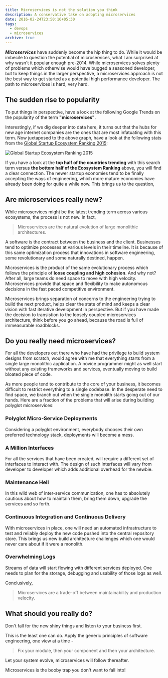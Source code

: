 ```yaml
---
title: Microservices is not the solution you think
description: A conservative take on adopting microservices
date: 2016-02-24T23:50:16+05:30
tags:
  - devops
  - microservices
archive: true
---
```


**_Microservices_** have suddenly become the hip thing to do. While
it would be imbecile to question the potential of microservices,
what I am surprised at why wasn't it popular enough pre-2014. While
microservices solves plenty of problems which otherwise would have bugged a
seasoned developer, but to keep things in the larger perspective,
a microservices approach is not the best way to get started as a
potential high performance developer. The path to microservices is
hard, very hard.

## The sudden rise to popularity

To put things in perspective, have a look at the following Google Trends
on the popularity of the term **"microservices"**.

<script
  src="//www.google.co.in/trends/embed.js?hl=en-US&q=microservices&cmpt=q&tz=Etc/GMT-5:30&tz=Etc/GMT-5:30&content=1&cid=TIMESERIES_GRAPH_0&export=5&w=500&h=330">
</script>

<script
  type="text/javascript"
  src="//www.google.co.in/trends/embed.js?hl=en-US&q=microservices&tz=Etc/GMT-5:30&content=1&cid=GEO_MAP_0_1&export=5&w=500&h=600">
</script>

Interestingly, if we dig deeper into data here, it turns out that the
hubs for new age internet companies are the ones that are most infatuating
with this term. Now juxtaposed to the above graph, have a look at the following
stats from the [Global Startup Ecosystem Ranking 2015](https://startup-ecosystem.compass.co/ser2015/):

![Global Startup Ecosystem Ranking 2015](https://ec2-50-17-15-93.compute-1.amazonaws.com/wp-content/uploads/2015/08/SER_2015_ranking_table_Final.png)

If you have a look at the **top half of the countries trending** with this search
term versus **the bottom half of the Ecosystem Ranking** above, you will find a
clear connection. The newer startup economies tend to be finally accepting the
ways of engineering, which more mature economies have already been doing for
quite a while now. This brings us to the question,

## Are microservices really new?

While microservices might be the latest trending term across various
ecosystems, the process is not new. In fact,

> Microservices are the natural evolution of large monolithic architectures.

A software is the contract between the business and the client. Businesses
tend to optimize processes at various levels in their timeline. It is
because of this same optimization process that innovations in software
engineering, some revolutionary and some naturally destined, happen.

Microservices is the product of the same evolutionary process which follows
the principle of **loose coupling and high cohesion**. And why not? After
all, large teams do need space to move with high velocity. Microservices
provide that space and flexibility to make autonomous decisions in the
fast paced competitive environment.

Microservices brings separation of concerns to the engineering trying to
build the next product, helps clear the state of mind and keeps a clear
vision with fast iterative development in perspective. But if you have
made the decision to transistion to the loosely coupled microservices
architecture, think before you go ahead, because the road is full of
immeasurable roadblocks.

## Do you really need microservices?

For all the developers out there who have had the privilege to build
system designs from scratch, would agree with me that everything starts
from a single large monolithic application. A novice programmer might as
well start without any existing frameworks and services, eventually moving
to build bloated piece of code.

As more people tend to contribute to the core of your business, it
becomes difficult to restrict everything to a single codebase. In the
desperate need to find space, we branch out when the single monolith
starts going out of our hands. Here are a fraction of the problems that
will arise during building polyglot microservices:

### Polyglot Micro-Service Deployments

Considering a polyglot environment, everybody chooses their own preferred
technology stack, deployments will become a mess.

### A Million Interfaces

For all the services that have been created, will require a different set
of interfaces to interact with. The design of such interfaces will vary
from developer to developer which adds additional overhead for the newbie.

### Maintenance Hell

In this wild web of inter-service communication, one has to absolutely
cautious about how to maintain them, bring them down, upgrade the services
and so forth.

### Continuous Integration and Continuous Delivery

With microservices in place, one will need an automated infrastructure
to test and reliably deploy the new code pushed into the central
repository store. This brings us new build architecture challenges which
one would never care about if it were a monolith.

### Overwhelming Logs

Streams of data will start flowing with different services deployed.
One needs to plan for the storage, debugging and usability of those
logs as well.

Conclusively,

> Microservices are a trade-off between maintainability and production velocity.

## What should you really do?

Don't fall for the new shiny things and listen to your business first.

This is the least one can do. Apply the generic principles of
software engineering, one view at a time -

> Fix your module, then your component and then your architecture.

Let your system evolve, microservices will follow thereafter.

Microservices is the booby trap you don't want to fall into!
